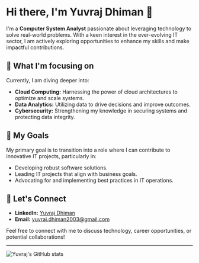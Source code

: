 # Hi there, I'm Yuvraj Dhiman 👋

I'm a **Computer System Analyst** passionate about leveraging technology to solve real-world problems. With a keen interest in the ever-evolving IT sector, I am actively exploring opportunities to enhance my skills and make impactful contributions.

## 🌱 What I'm focusing on

Currently, I am diving deeper into:
- **Cloud Computing:** Harnessing the power of cloud architectures to optimize and scale systems.
- **Data Analytics:** Utilizing data to drive decisions and improve outcomes.
- **Cybersecurity:** Strengthening my knowledge in securing systems and protecting data integrity.

## 🚀 My Goals

My primary goal is to transition into a role where I can contribute to innovative IT projects, particularly in:
- Developing robust software solutions.
- Leading IT projects that align with business goals.
- Advocating for and implementing best practices in IT operations.

## 💬 Let's Connect

- **LinkedIn:** [Yuvraj Dhiman](https://www.linkedin.com/in/yuvraj-dhiman-603a4b301/)
- **Email:** [yuvraj.dhiman2003@gmail.com](mailto:yuvraj.dhiman2003@gmail.com)

Feel free to connect with me to discuss technology, career opportunities, or potential collaborations!

---

![Yuvraj's GitHub stats](https://github-readme-stats.vercel.app/api?username=yuvraj-dhiman&show_icons=true&theme=tokyonight)

<!--
**yourusername/yourusername** is a ✨ _special_ ✨ repository because its `README.md` (this file) appears on your GitHub profile.
You can click the Preview link to take a look at your changes.
-->

